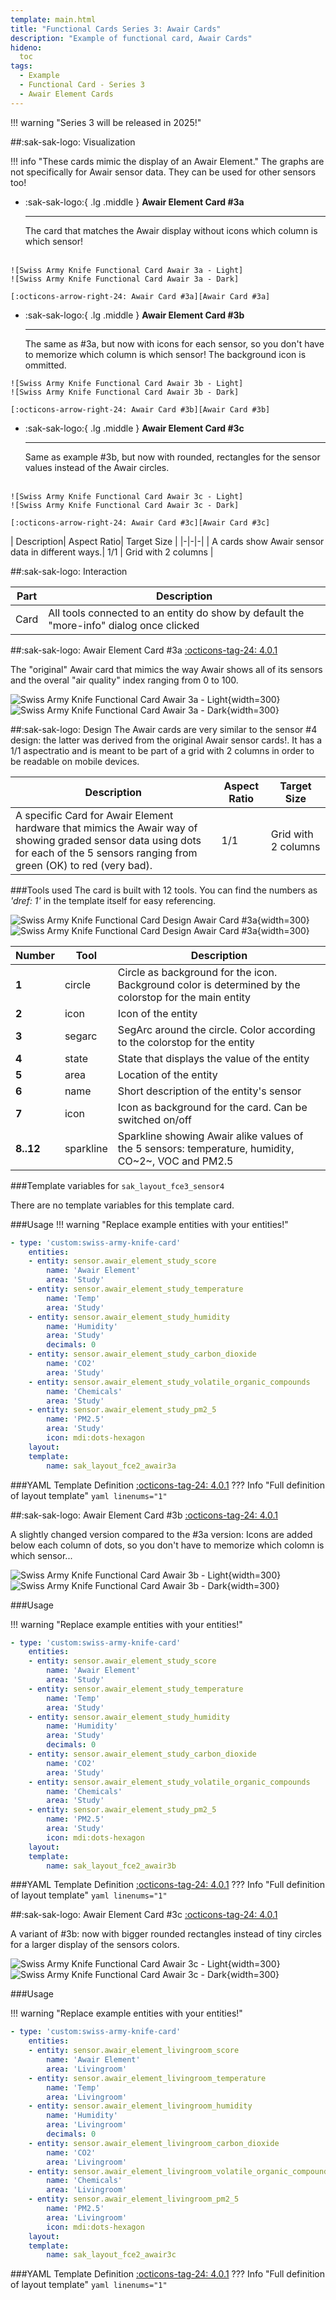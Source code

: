 ```yaml
---
template: main.html
title: "Functional Cards Series 3: Awair Cards"
description: "Example of functional card, Awair Cards"
hideno:
  toc
tags:
  - Example
  - Functional Card - Series 3
  - Awair Element Cards
---
```

<!-- GT/GL -->
!!! warning "Series 3 will be released in 2025!"

##:sak-sak-logo: Visualization


!!! info "These cards mimic the display of an Awair Element."
    The graphs are not specifically for Awair sensor data. They can be used for other sensors too!
    

<div class="grid cards" markdown>

-   :sak-sak-logo:{ .lg .middle } __Awair Element Card #3a__

    ---

    The card that matches the Awair display without icons which column is which sensor!
    <br><br>

[Swiss Army Knife Functional Card Awair 3a - Light]: ../../assets/screenshots/sak-functional-card-s3-awair3a-light.png#only-light
[Swiss Army Knife Functional Card Awair 3a - Dark]: ../../assets/screenshots/sak-functional-card-s3-awair3a-dark.png#only-dark

    ![Swiss Army Knife Functional Card Awair 3a - Light]
    ![Swiss Army Knife Functional Card Awair 3a - Dark]

    [:octicons-arrow-right-24: Awair Card #3a][Awair Card #3a]

-   :sak-sak-logo:{ .lg .middle } __Awair Element Card #3b__

    ---

    The same as #3a, but now with icons for each sensor, so you don't have to memorize which column is which sensor!
    The background icon is ommitted.

[Swiss Army Knife Functional Card Awair 3b - Light]: ../../assets/screenshots/sak-functional-card-s3-awair3b-light.png#only-light
[Swiss Army Knife Functional Card Awair 3b - Dark]: ../../assets/screenshots/sak-functional-card-s3-awair3b-dark.png#only-dark

    ![Swiss Army Knife Functional Card Awair 3b - Light]
    ![Swiss Army Knife Functional Card Awair 3b - Dark]

    [:octicons-arrow-right-24: Awair Card #3b][Awair Card #3b]

-   :sak-sak-logo:{ .lg .middle } __Awair Element Card #3c__

    ---

    Same as example #3b, but now with rounded, rectangles for the sensor values instead of the Awair circles.
    <br><br>

[Swiss Army Knife Functional Card Awair 3c - Light]: ../../assets/screenshots/sak-functional-card-s3-awair3c-1-light.png#only-light
[Swiss Army Knife Functional Card Awair 3c - Dark]: ../../assets/screenshots/sak-functional-card-s3-awair3c-1-dark.png#only-dark

    ![Swiss Army Knife Functional Card Awair 3c - Light]
    ![Swiss Army Knife Functional Card Awair 3c - Dark]

    [:octicons-arrow-right-24: Awair Card #3c][Awair Card #3c]

</div>
| Description| Aspect Ratio| Target Size |
|-|-|-|
| A cards show Awair sensor data in different ways.| 1/1 | Grid with 2 columns |

##:sak-sak-logo: Interaction

| Part | Description|
|-|-|
| Card | All tools connected to an entity do show by default the "more-info" dialog once clicked |

##:sak-sak-logo: Awair Element Card #3a
[:octicons-tag-24: 4.0.1][github-releases]

The "original" Awair card that mimics the way Awair shows all of its sensors and the overal "air quality" index ranging from 0 to 100.

![Swiss Army Knife Functional Card Awair 3a - Light]{width=300}
![Swiss Army Knife Functional Card Awair 3a - Dark]{width=300}

##:sak-sak-logo: Design
The Awair cards are very similar to the sensor \#4 design: the latter was derived from the original Awair sensor cards!. It has a 1/1 aspectratio and is meant to be part of a grid with 2 columns in order to be readable on mobile devices.

| Description| Aspect Ratio| Target Size |
|-|-|-|
| A specific Card for Awair Element hardware that mimics the Awair way of showing graded sensor data using dots for each of the 5 sensors ranging from green (OK) to red (very bad).| 1/1 | Grid with 2 columns |

###Tools used
The card is built with 12 tools. You can find the numbers as *'dref: 1'* in the template itself for easy referencing.

![Swiss Army Knife Functional Card Design Awair Card #3a](../../assets/screenshots/sak-functional-card-design-s3-awair3a-light.png#only-light){width=300}
![Swiss Army Knife Functional Card Design Awair Card #3a](../../assets/screenshots/sak-functional-card-design-s3-awair3a-dark.png#only-dark){width=300}

| Number| Tool | Description |
|-|-|-|
| **1** | circle | Circle as background for the icon. Background color is determined by the colorstop for the main entity |
| **2** | icon | Icon of the entity |
| **3** | segarc | SegArc around the circle. Color according to the colorstop for the entity |
| **4** | state | State that displays the value of the entity |
| **5** | area | Location of the entity |
| **6** | name | Short description of the entity's sensor |
| **7** | icon | Icon as background for the card. Can be switched on/off |
| **8..12** | sparkline | Sparkline showing Awair alike values of the 5 sensors: temperature, humidity, CO~2~, VOC and PM2.5 |

###Template variables for `sak_layout_fce3_sensor4`

There are no template variables for this template card.

###Usage
!!! warning "Replace example entities with your entities!"

```yaml linenums="1"
- type: 'custom:swiss-army-knife-card'
    entities:
    - entity: sensor.awair_element_study_score
        name: 'Awair Element'
        area: 'Study'
    - entity: sensor.awair_element_study_temperature
        name: 'Temp'
        area: 'Study'
    - entity: sensor.awair_element_study_humidity
        name: 'Humidity'
        area: 'Study'
        decimals: 0
    - entity: sensor.awair_element_study_carbon_dioxide
        name: 'CO2'
        area: 'Study'
    - entity: sensor.awair_element_study_volatile_organic_compounds
        name: 'Chemicals'
        area: 'Study'
    - entity: sensor.awair_element_study_pm2_5
        name: 'PM2.5'
        area: 'Study'
        icon: mdi:dots-hexagon
    layout:
    template:
        name: sak_layout_fce2_awair3a
```

###YAML Template Definition
[:octicons-tag-24: 4.0.1][github-releases]
??? Info "Full definition of layout template"
    ```yaml linenums="1"
    ```

##:sak-sak-logo: Awair Element Card #3b
[:octicons-tag-24: 4.0.1][github-releases]

A slightly changed version compared to the \#3a version: Icons are added below each column of dots, so you don't have to memorize which colomn is which sensor...

![Swiss Army Knife Functional Card Awair 3b - Light]{width=300}
![Swiss Army Knife Functional Card Awair 3b - Dark]{width=300}

###Usage

!!! warning "Replace example entities with your entities!"

```yaml linenums="1"
- type: 'custom:swiss-army-knife-card'
    entities:
    - entity: sensor.awair_element_study_score
        name: 'Awair Element'
        area: 'Study'
    - entity: sensor.awair_element_study_temperature
        name: 'Temp'
        area: 'Study'
    - entity: sensor.awair_element_study_humidity
        name: 'Humidity'
        area: 'Study'
        decimals: 0
    - entity: sensor.awair_element_study_carbon_dioxide
        name: 'CO2'
        area: 'Study'
    - entity: sensor.awair_element_study_volatile_organic_compounds
        name: 'Chemicals'
        area: 'Study'
    - entity: sensor.awair_element_study_pm2_5
        name: 'PM2.5'
        area: 'Study'
        icon: mdi:dots-hexagon
    layout:
    template:
        name: sak_layout_fce2_awair3b
```

###YAML Template Definition
[:octicons-tag-24: 4.0.1][github-releases]
??? Info "Full definition of layout template"
    ```yaml linenums="1"
    ```
    
##:sak-sak-logo: Awair Element Card #3c
[:octicons-tag-24: 4.0.1][github-releases]

A variant of \#3b: now with bigger rounded rectangles instead of tiny circles for a larger display of the sensors colors.

![Swiss Army Knife Functional Card Awair 3c - Light]{width=300}
![Swiss Army Knife Functional Card Awair 3c - Dark]{width=300}

###Usage

!!! warning "Replace example entities with your entities!"

```yaml linenums="1"
- type: 'custom:swiss-army-knife-card'
    entities:
    - entity: sensor.awair_element_livingroom_score
        name: 'Awair Element'
        area: 'Livingroom'
    - entity: sensor.awair_element_livingroom_temperature
        name: 'Temp'
        area: 'Livingroom'
    - entity: sensor.awair_element_livingroom_humidity
        name: 'Humidity'
        area: 'Livingroom'
        decimals: 0
    - entity: sensor.awair_element_livingroom_carbon_dioxide
        name: 'CO2'
        area: 'Livingroom'
    - entity: sensor.awair_element_livingroom_volatile_organic_compounds
        name: 'Chemicals'
        area: 'Livingroom'
    - entity: sensor.awair_element_livingroom_pm2_5
        name: 'PM2.5'
        area: 'Livingroom'
        icon: mdi:dots-hexagon
    layout:
    template:
        name: sak_layout_fce2_awair3c
```
###YAML Template Definition
[:octicons-tag-24: 4.0.1][github-releases]
??? Info "Full definition of layout template"
    ```yaml linenums="1"
    ```
    

<!--- Internal References... --->
[Swiss Army Knife Tutorial 02]: ../tutorials/10-step-tutorial-02-intro.md
[Preface]: functional-card-binary-sensor-alert1-card.md
[Awair Card #3a]: #awair-element-card-3a
[Awair Card #3b]: #awair-element-card-3b
[Awair Card #3c]: #awair-element-card-3c

<!--- External References... --->
[ham3-d06-url]: https://material3-themes-manual.amoebelabs.com/examples/material3-example-theme-d06-tealblue/
[github-releases]: https://github.com/amoebelabs/swiss-army-knife-card/releases/